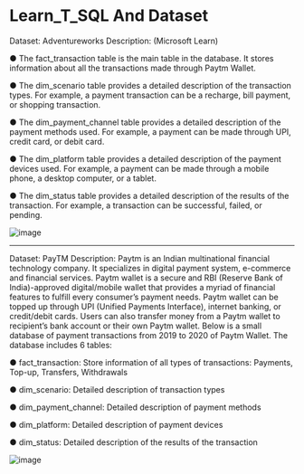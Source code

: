 # Learn_T_SQL And Dataset 
Dataset: Adventureworks Description: (Microsoft Learn)

●	The fact_transaction table is the main table in the database. It stores information about all the transactions made through Paytm Wallet.

●	The dim_scenario table provides a detailed description of the transaction types. For example, a payment transaction can be a recharge, bill payment, or shopping transaction.

●	The dim_payment_channel table provides a detailed description of the payment methods used. For example, a payment can be made through UPI, credit card, or debit card.

●	The dim_platform table provides a detailed description of the payment devices used. For example, a payment can be made through a mobile phone, a desktop computer, or a tablet.

●	The dim_status table provides a detailed description of the results of the transaction. For example, a transaction can be successful, failed, or pending.

![image](https://github.com/Ghun06/Learn_T_SQL/assets/95094186/d23a00fe-10ec-489c-a902-36d6e2a4a4bb)

---

Dataset: PayTM Description: Paytm is an Indian multinational financial technology company. It specializes in digital payment system, e-commerce and financial services. Paytm wallet is a secure and RBI (Reserve Bank of India)-approved digital/mobile wallet that provides a myriad of financial features to fulfill every consumer’s payment needs. Paytm wallet can be topped up through UPI (Unified Payments Interface), internet banking, or credit/debit cards. Users can also transfer money from a Paytm wallet to recipient’s bank account or their own Paytm wallet. Below is a small database of payment transactions from 2019 to 2020 of Paytm Wallet. The database includes 6 tables:

● fact_transaction: Store information of all types of transactions: Payments, Top-up, Transfers, Withdrawals

● dim_scenario: Detailed description of transaction types

● dim_payment_channel: Detailed description of payment methods

● dim_platform: Detailed description of payment devices

● dim_status: Detailed description of the results of the transaction

![image](https://github.com/Ghun06/Learn_T_SQL/assets/95094186/5c91baa3-38b0-40d7-a2d3-642a35e02cf7)


